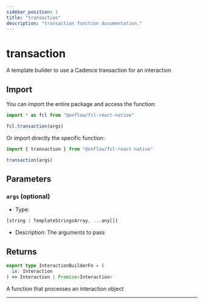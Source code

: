 ```yaml
---
sidebar_position: 1
title: "transaction"
description: "transaction function documentation."
---
```


<!-- THIS DOCUMENT IS AUTO-GENERATED FROM [onflow/fcl-react-native/src/fcl-react-native.ts](https://github.com/onflow/fcl-js/tree/master/packages/fcl-react-native/src/fcl-react-native.ts). DO NOT EDIT MANUALLY -->

# transaction

A template builder to use a Cadence transaction for an interaction

## Import

You can import the entire package and access the function:

```typescript
import * as fcl from "@onflow/fcl-react-native"

fcl.transaction(args)
```

Or import directly the specific function:

```typescript
import { transaction } from "@onflow/fcl-react-native"

transaction(args)
```


## Parameters

### `args` (optional)


- Type: 
```typescript
[string | TemplateStringsArray, ...any[]]
```
- Description: The arguments to pass


## Returns

```typescript
export type InteractionBuilderFn = (
  ix: Interaction
) => Interaction | Promise<Interaction>
```


A function that processes an interaction object

---
